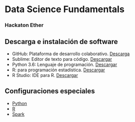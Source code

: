# Data Science Fundamentals
### Hackaton Ether

## Descarga e instalación de software
 * GitHub: Plataforma de desarrollo colaborativo. [Descarga](https://desktop.github.com/)
 * Sublime: Editor de texto para código. [Descargar](https://www.sublimetext.com/)
 * Python 3.6: Lenguaje de programación. [Descargar](https://www.python.org/downloads/)
 * R: para programación estadística. [Descargar](https://www.icesi.edu.co/CRAN/)
 * R Studio: IDE para R. [Descargar](https://www.rstudio.com/products/rstudio/download/)

## Configuraciones especiales
 - [Python]()
 - [R]()
 - [Spark]()